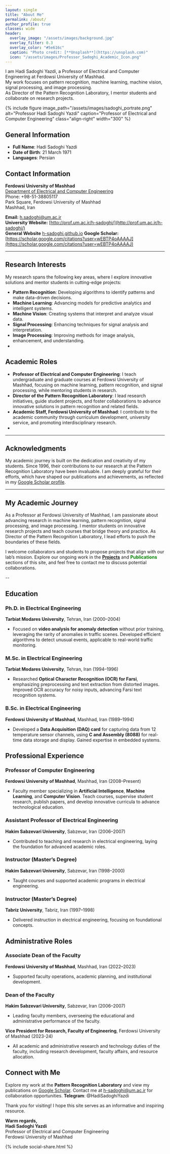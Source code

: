 ```yaml
---
layout: single
title: "About Me"
permalink: /about/
author_profile: true
classes: wide
header:
  overlay_image: "/assets/images/background.jpg"
  overlay_filter: 0.3
  overlay_color: "#5e616c"
  caption: "Photo credit: [**Unsplash**](https://unsplash.com)"
  icon: "/assets/images/Professor_Sadoghi_Academic_Icon.png"
---
```



I am Hadi Sadoghi Yazdi, a Professor of Electrical and Computer Engineering at Ferdowsi University of Mashhad.  
My work focuses on pattern recognition, machine learning, machine vision, signal processing, and image processing.  
As Director of the Pattern Recognition Laboratory, I mentor students and collaborate on research projects.

{% include figure 
   image_path="/assets/images/sadoghi_portrate.png" 
   alt="Professor Hadi Sadoghi Yazdi" 
   caption="Professor of Electrical and Computer Engineering" 
   class="align-right" 
   width="300" 
%}

## General Information

- **Full Name**: Hadi Sadoghi Yazdi
- **Date of Birth**: 21 March 1971
- **Languages**: Persian


## Contact Information

**Ferdowsi University of Mashhad**  
[Department of Electrical and Computer Engineering](https://ece.um.ac.ir/)  
Phone: +98-51-38805117  
Park Square, Ferdowsi University of Mashhad  
Mashhad, Iran

**Email:** [h.sadoghi@um.ac.ir](mailto:h-sadoghi@um.ac.ir)  
**University Website:** [http://prof.um.ac.ir/h-sadoghi/](http://prof.um.ac.ir/h-sadoghi/)  
**General Website** [h-sadoghi.github.io](h-sadoghi.github.io)
**Google Scholar:** [https://scholar.google.com/citations?user=wEBTP4oAAAAJ](https://scholar.google.com/citations?user=wEBTP4oAAAAJ)

---

## Research Interests

My research spans the following key areas, where I explore innovative solutions and mentor students in cutting-edge projects:

- **Pattern Recognition**: Developing algorithms to identify patterns and make data-driven decisions.
- **Machine Learning**: Advancing models for predictive analytics and intelligent systems.
- **Machine Vision**: Creating systems that interpret and analyze visual data.
- **Signal Processing**: Enhancing techniques for signal analysis and interpretation.
- **Image Processing**: Improving methods for image analysis, enhancement, and understanding.
- 

## Academic Roles

- **Professor of Electrical and Computer Engineering**: I teach undergraduate and graduate courses at Ferdowsi University of Mashhad, focusing on machine learning, pattern recognition, and signal processing, while mentoring students in research.
- **Director of the Pattern Recognition Laboratory**: I lead research initiatives, guide student projects, and foster collaborations to advance innovative solutions in pattern recognition and related fields.
- **Academic Staff, Ferdowsi University of Mashhad**: I contribute to the academic community through curriculum development, university service, and promoting interdisciplinary research.
- 
---

## Acknowledgments

My academic journey is built on the dedication and creativity of my students. Since 1996, their contributions to our research at the Pattern Recognition Laboratory have been invaluable. I am deeply grateful for their efforts, which have shaped our publications and achievements, as reflected in my [Google Scholar profile](hhttps://scholar.google.com/citations?user=wEBTP4oAAAAJ&hl=en).

---

## My Academic Journey

As a Professor at Ferdowsi University of Mashhad, I am passionate about advancing research in machine learning, pattern recognition, signal processing, and image processing. I mentor students on innovative research projects and teach courses that bridge theory and practice. As Director of the Pattern Recognition Laboratory, I lead efforts to push the boundaries of these fields.

I welcome collaborators and students to propose projects that align with our lab’s mission. Explore our ongoing work in the [**Projects**](/projects/) and <a href="https://scholar.google.com/citations?user=wEBTP4oAAAAJ&hl=en" style="text-decoration:none; color:green;" target="_blank">  <strong>Publications</strong>
    </a>sections of this site, and feel free to contact me to discuss potential collaborations.


--
## Education

### Ph.D. in Electrical Engineering
**Tarbiat Modares University**, Tehran, Iran (2000–2004)  
- Focused on **video analysis for anomaly detection** without prior training, leveraging the rarity of anomalies in traffic scenes. Developed efficient algorithms to detect unusual events, applicable to real-world traffic monitoring.

### M.Sc. in Electrical Engineering
**Tarbiat Modares University**, Tehran, Iran (1994–1996)  
- Researched **Optical Character Recognition (OCR) for Farsi**, emphasizing preprocessing and text extraction from distorted images. Improved OCR accuracy for noisy inputs, advancing Farsi text recognition systems.

### B.Sc. in Electrical Engineering
**Ferdowsi University of Mashhad**, Mashhad, Iran (1989–1994)  
- Developed a **Data Acquisition (DAQ) card** for capturing data from 12 temperature sensor channels, using **C and Assembly (8088)** for real-time data storage and display. Gained expertise in embedded systems.

## Professional Experience

### Professor of Computer Engineering
**Ferdowsi University of Mashhad**, Mashhad, Iran (2008–Present)  
- Faculty member specializing in **Artificial Intelligence**, **Machine Learning**, and **Computer Vision**. Teach courses, supervise student research, publish papers, and develop innovative curricula to advance technological education.

### Assistant Professor of Electrical Engineering
**Hakim Sabzevari University**, Sabzevar, Iran (2006–2007)  
- Contributed to teaching and research in electrical engineering, laying the foundation for advanced academic roles.

### Instructor (Master’s Degree)
**Hakim Sabzevari University**, Sabzevar, Iran (1998–2000)  
- Taught courses and supported academic programs in electrical engineering.

### Instructor (Master’s Degree)
**Tabriz University**, Tabriz, Iran (1997–1998)  
- Delivered instruction in electrical engineering, focusing on foundational concepts.

## Administrative Roles

### Associate Dean of the Faculty
**Ferdowsi University of Mashhad**, Mashhad, Iran (2022–2023)  
- Supported faculty operations, academic planning, and institutional development.

### Dean of the Faculty
**Hakim Sabzevari University**, Sabzevar, Iran (2006–2007)  
- Leading faculty members, overseeing the educational and administrative performance of the faculty.

**Vice President for Research, Faculty of Engineering**, Ferdowsi University of Mashhad (2023-24)
- All academic and administrative research and technology duties of the faculty, including research development, faculty affairs, and resource allocation.

## Connect with Me

Explore my work at the **Pattern Recognition Laboratory** and view my publications on [Google Scholar](https://scholar.google.com/citations?user=wEBTP4oAAAAJ). Contact me at [h-sadoghi@um.ac.ir](mailto:h-sadoghi@um.ac.ir) for collaboration opportunities.
**Telegram**: @HadiSadoghiYazdi

Thank you for visiting! I hope this site serves as an informative and inspiring resource.

**Warm regards,**  
**Hadi Sadoghi Yazdi**  
Professor of Electrical and Computer Engineering  
Ferdowsi University of Mashhad

{% include social-share.html %}

